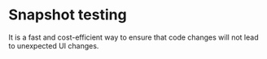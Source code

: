 # Snapshot testing

It is a fast and cost-efficient way to ensure that code changes will not lead to unexpected UI changes.
